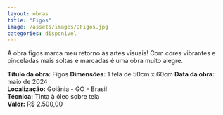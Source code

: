 ```yaml
---
layout: obras
title: "Figos"
image: /assets/images/DFigos.jpg
categories: disponivel
---
```


A obra figos marca meu retorno às artes visuais! Com cores vibrantes e pinceladas mais soltas e marcadas é uma obra muito alegre.

**Título da obra:** Figos
**Dimensões:** 1 tela de 50cm x 60cm
**Data da obra:** maio de 2024  
**Localização:** Goiânia - GO - Brasil  
**Técnica:** Tinta à óleo sobre tela  
**Valor:** R$ 2.500,00
